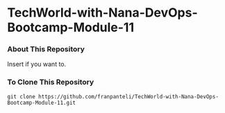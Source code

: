 # TechWorld-with-Nana-DevOps-Bootcamp-Module-11
### About This Repository
Insert if you want to.

### To Clone This Repository
```
git clone https://github.com/franpanteli/TechWorld-with-Nana-DevOps-Bootcamp-Module-11.git
